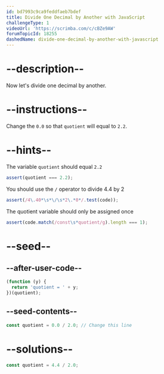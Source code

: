 ```yaml
---
id: bd7993c9ca9feddfaeb7bdef
title: Divide One Decimal by Another with JavaScript
challengeType: 1
videoUrl: 'https://scrimba.com/c/cBZe9AW'
forumTopicId: 18255
dashedName: divide-one-decimal-by-another-with-javascript
---
```


# --description--

Now let's divide one decimal by another.

# --instructions--

Change the `0.0` so that `quotient` will equal to `2.2`.

# --hints--

The variable `quotient` should equal `2.2`

```js
assert(quotient === 2.2);
```

You should use the `/` operator to divide 4.4 by 2

```js
assert(/4\.40*\s*\/\s*2\.*0*/.test(code));
```

The quotient variable should only be assigned once

```js
assert(code.match(/const\s*quotient/g).length === 1);
```

# --seed--

## --after-user-code--

```js
(function (y) {
  return 'quotient = ' + y;
})(quotient);
```

## --seed-contents--

```js
const quotient = 0.0 / 2.0; // Change this line
```

# --solutions--

```js
const quotient = 4.4 / 2.0;
```
